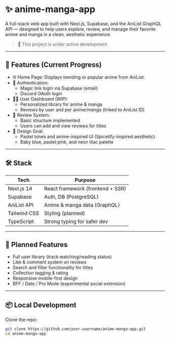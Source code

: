 # ✨ anime-manga-app

A full-stack web app built with Next.js, Supabase, and the AniList GraphQL API — designed to help users explore, review, and manage their favorite anime and manga in a clean, aesthetic experience.

> 🚧 This project is under active development.

---

## 🔎 Features (Current Progress)

- 🌐 Home Page: Displays trending or popular anime from AniList.
- 🔐 Authentication:
  - Magic link login via Supabase (email)
  - Discord OAuth login
- 🧑‍💼 User Dashboard (WIP):
  - Personalized library for anime & manga
  - Reviews by user and per anime/manga (linked to AniList ID)
- 🧾 Review System:
  - Basic structure implemented
  - Users can add and view reviews for titles
- 🎨 Design Goal:
  - Pastel tones and anime-inspired UI (Spicetify-inspired aesthetic)
  - Baby blue, pastel pink, and neon lilac palette

---

## 🛠️ Stack

| Tech            | Purpose                             |
|-----------------|-------------------------------------|
| Next.js 14      | React framework (frontend + SSR)    |
| Supabase        | Auth, DB (PostgreSQL)               |
| AniList API     | Anime & manga data (GraphQL)        |
| Tailwind CSS    | Styling (planned)                   |
| TypeScript      | Strong typing for safer dev         |

---

## 🚀 Planned Features

- Full user library (track watching/reading status)
- Like & comment system on reviews
- Search and filter functionality for titles
- Collection tagging & rating
- Responsive mobile-first design
- BFF / Date / Pro Mode (experimental social extension)

---

## 📦 Local Development

Clone the repo:

```bash
git clone https://github.com/your-username/anime-manga-app.git
cd anime-manga-app
